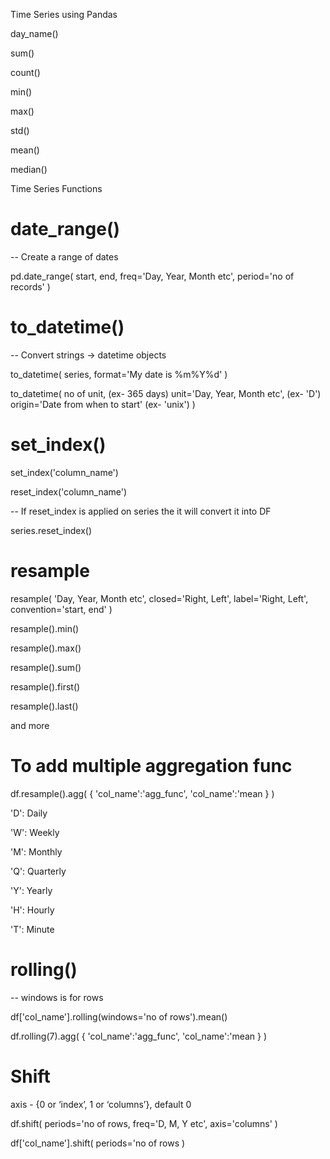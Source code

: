 Time Series using Pandas

day_name()

sum()

count()

min()

max()

std()

mean()

median()


Time Series Functions

# date_range()
-- Create a range of dates

pd.date_range(
    start,
    end,
    freq='Day, Year, Month etc',
    period='no of records'
)

# to_datetime()
-- Convert strings → datetime objects

to_datetime(
    series,
    format='My date is %m%Y%d'
)

to_datetime(
    no of unit, (ex- 365 days)
    unit='Day, Year, Month etc', (ex- 'D')
    origin='Date from when to start' (ex- 'unix')
)

# set_index()
set_index('column_name')

reset_index('column_name') 

-- If reset_index is applied on series the it will convert it into DF

series.reset_index()

# resample
resample(
    'Day, Year, Month etc',
    closed='Right, Left',
    label='Right, Left',
    convention='start, end'
)

resample().min()

resample().max()

resample().sum()

resample().first()

resample().last()

and more

# To add multiple aggregation func 
df.resample().agg(
    {
        'col_name':'agg_func',
        'col_name':'mean
    }
)

'D': Daily

'W': Weekly

'M': Monthly

'Q': Quarterly

'Y': Yearly

'H': Hourly

'T': Minute

# rolling()
-- windows is for rows

df['col_name'].rolling(windows='no of rows').mean()

df.rolling(7).agg(
    {
        'col_name':'agg_func',
        'col_name':'mean
    }
)

# Shift
axis - {0 or ‘index’, 1 or ‘columns’}, default 0

df.shift(
    periods='no of rows,
    freq='D, M, Y etc',
    axis='columns'
)

df['col_name'].shift(
    periods='no of rows
)
